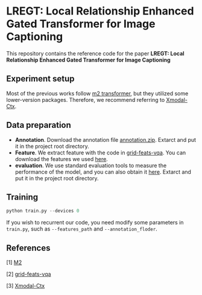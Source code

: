 # LREGT: Local Relationship Enhanced Gated Transformer for Image Captioning

This repository contains the reference code for the paper **LREGT: Local Relationship Enhanced Gated Transformer for Image Captioning**

## Experiment setup

Most of the previous works follow [m2 transformer](https://github.com/aimagelab/meshed-memory-transformer), but they utilized some lower-version packages. Therefore, we recommend  referring to [Xmodal-Ctx](https://github.com/GT-RIPL/Xmodal-Ctx). 

## Data preparation

* **Annotation**. Download the annotation file [annotation.zip](https://drive.google.com/file/d/1i8mqKFKhqvBr8kEp3DbIh9-9UNAfKGmE/view?usp=sharing). Extarct and put it in the project root directory.
* **Feature**. We extract feature with the code in [grid-feats-vqa](https://github.com/facebookresearch/grid-feats-vqa). You can download the features we used [here](https://github.com/luo3300612/image-captioning-DLCT).
* **evaluation**. We use standard evaluation tools to measure the performance of the model, and you can also obtain it [here](https://github.com/luo3300612/image-captioning-DLCT). Extarct and put it in the project root directory.

## Training

```python
python train.py --devices 0
```

If you wish to recurrent our code, you need modify some parameters in `train.py`, such as `--features_path` and `--annotation_floder`.

## References

[1] [M2](https://github.com/aimagelab/meshed-memory-transformer)

[2] [grid-feats-vqa](https://github.com/facebookresearch/grid-feats-vqa)

[3] [Xmodal-Ctx](https://github.com/GT-RIPL/Xmodal-Ctx)
